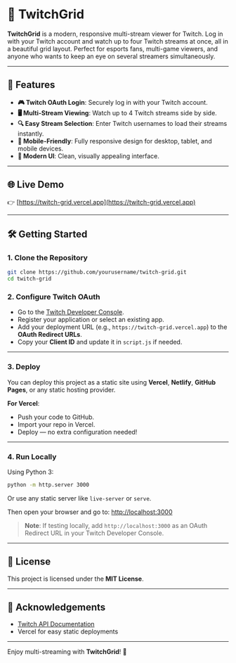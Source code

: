 
# 🎥 TwitchGrid

**TwitchGrid** is a modern, responsive multi-stream viewer for Twitch. Log in with your Twitch account and watch up to four Twitch streams at once, all in a beautiful grid layout. Perfect for esports fans, multi-game viewers, and anyone who wants to keep an eye on several streamers simultaneously.

---

## 🚀 Features

- **🎮 Twitch OAuth Login**: Securely log in with your Twitch account.
- **🖥️ Multi-Stream Viewing**: Watch up to 4 Twitch streams side by side.
- **🔍 Easy Stream Selection**: Enter Twitch usernames to load their streams instantly.
- **📱 Mobile-Friendly**: Fully responsive design for desktop, tablet, and mobile devices.
- **🌈 Modern UI**: Clean, visually appealing interface.

---

## 🌐 Live Demo

👉 [https://twitch-grid.vercel.app](https://twitch-grid.vercel.app)

---

## 🛠️ Getting Started

### 1. Clone the Repository

```bash
git clone https://github.com/yourusername/twitch-grid.git
cd twitch-grid
```

### 2. Configure Twitch OAuth

- Go to the [Twitch Developer Console](https://dev.twitch.tv/console/apps).
- Register your application or select an existing app.
- Add your deployment URL (e.g., `https://twitch-grid.vercel.app`) to the **OAuth Redirect URLs**.
- Copy your **Client ID** and update it in `script.js` if needed.

---

### 3. Deploy

You can deploy this project as a static site using **Vercel**, **Netlify**, **GitHub Pages**, or any static hosting provider.

**For Vercel**:

- Push your code to GitHub.
- Import your repo in Vercel.
- Deploy — no extra configuration needed!

---

### 4. Run Locally

Using Python 3:

```bash
python -m http.server 3000
```

Or use any static server like `live-server` or `serve`.

Then open your browser and go to: [http://localhost:3000](http://localhost:3000)

> **Note**: If testing locally, add `http://localhost:3000` as an OAuth Redirect URL in your Twitch Developer Console.

---

## 📄 License

This project is licensed under the **MIT License**.

---

## 🙏 Acknowledgements

- [Twitch API Documentation](https://dev.twitch.tv/docs/)
- Vercel for easy static deployments

---

Enjoy multi-streaming with **TwitchGrid**! 🎉
